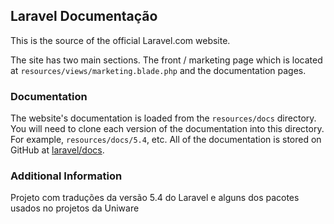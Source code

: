 ## Laravel Documentação 

This is the source of the official Laravel.com website.

The site has two main sections. The front / marketing page which is located at `resources/views/marketing.blade.php` and the documentation pages.

### Documentation

The website's documentation is loaded from the `resources/docs` directory. You will need to clone each version of the documentation into this directory. For example, `resources/docs/5.4`, etc. All of the documentation is stored on GitHub at [laravel/docs](https://github.com/laravel/docs).

### Additional Information

Projeto com traduções da versão 5.4 do Laravel e alguns dos pacotes usados no projetos da Uniware
